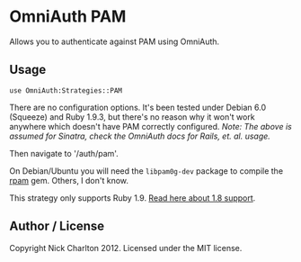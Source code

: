 # OmniAuth PAM

Allows you to authenticate against PAM using OmniAuth.

## Usage

    use OmniAuth:Strategies::PAM

There are no configuration options. It's been tested under Debian 6.0 (Squeeze) and Ruby 1.9.3, but there's no reason why it won't work anywhere which doesn't have PAM correctly configured. _Note: The above is assumed for Sinatra, check the OmniAuth docs for Rails, et. al. usage._

Then navigate to '/auth/pam'.

On Debian/Ubuntu you will need the `libpam0g-dev` package to compile the [rpam](https://github.com/canweriotnow/rpam-ruby19) gem. Others, I don't know.

This strategy only supports Ruby 1.9. [Read here about 1.8 support](http://nickcharlton.net/post/pam-for-omniauth).

## Author / License

Copyright Nick Charlton 2012. Licensed under the MIT license.
